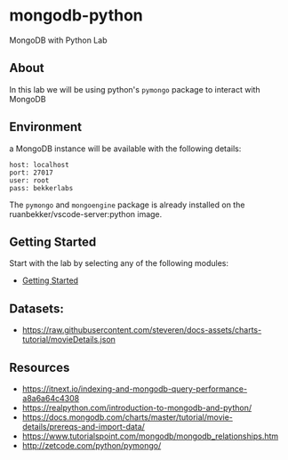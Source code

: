 # mongodb-python
MongoDB with Python Lab

## About

In this lab we will be using python's `pymongo` package to interact with MongoDB

## Environment

a MongoDB instance will be available with the following details:

```
host: localhost
port: 27017
user: root
pass: bekkerlabs
```

The `pymongo` and `mongoengine` package is already installed on the ruanbekker/vscode-server:python image.

## Getting Started

Start with the lab by selecting any of the following modules:

- [Getting Started](labs/01-intro-to-pymongo.md)

## Datasets:
- https://raw.githubusercontent.com/steveren/docs-assets/charts-tutorial/movieDetails.json


## Resources

- https://itnext.io/indexing-and-mongodb-query-performance-a8a6a64c4308
- https://realpython.com/introduction-to-mongodb-and-python/
- https://docs.mongodb.com/charts/master/tutorial/movie-details/prereqs-and-import-data/
- https://www.tutorialspoint.com/mongodb/mongodb_relationships.htm
- http://zetcode.com/python/pymongo/
